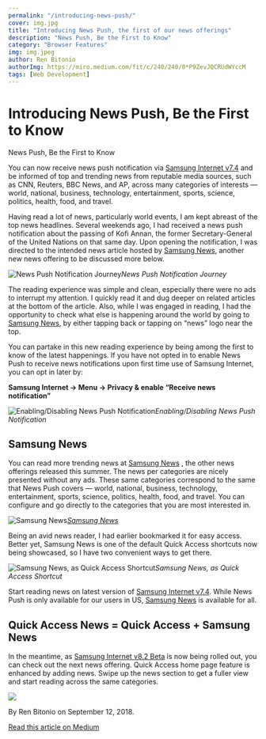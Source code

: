 ```yaml
---
permalink: "/introducing-news-push/"
cover: img.jpg
title: "Introducing News Push, the first of our news offerings"
description: "News Push, Be the First to Know"
category: "Browser Features"
img: img.jpeg
author: Ren Bitonio
authorImg: https://miro.medium.com/fit/c/240/240/0*P9ZevJQCRUdWYccM
tags: [Web Development]
---
```

# Introducing News Push, Be the First to Know

News Push, Be the First to Know

You can now receive news push notification via [Samsung Internet v7.4](https://medium.com/@poshaughnessy/d5c7b56897de) and be informed of top and trending news from reputable media sources, such as CNN, Reuters, BBC News, and AP, across many categories of interests — world, national, business, technology, entertainment, sports, science, politics, health, food, and travel.

Having read a lot of news, particularly world events, I am kept abreast of the top news headlines. Several weekends ago, I had received a news push notification about the passing of Kofi Annan, the former Secretary-General of the United Nations on that same day. Upon opening the notification, I was directed to the intended news article hosted by [Samsung News](https://news.internet.apps.samsung.com/), another new news offering to be discussed more below.

![News Push Notification Journey](https://cdn-images-1.medium.com/max/NaN/1*f31e0-sxt_OZf705hxKR0A.png)*News Push Notification Journey*

The reading experience was simple and clean, especially there were no ads to interrupt my attention. I quickly read it and dug deeper on related articles at the bottom of the article. Also, while I was engaged in reading, I had the opportunity to check what else is happening around the world by going to [Samsung News](https://news.internet.apps.samsung.com/), by either tapping back or tapping on “news” logo near the top.

You can partake in this new reading experience by being among the first to know of the latest happenings. If you have not opted in to enable News Push to receive news notifications upon first time use of Samsung Internet, you can opt in later by:

**Samsung Internet -> Menu -> Privacy & enable “Receive news notification”**

![Enabling/Disabling News Push Notification](https://cdn-images-1.medium.com/max/2000/1*T0zzSCe1fE4aekQSrqJXCQ.png)*Enabling/Disabling News Push Notification*

## Samsung News

You can read more trending news at [Samsung News](https://news.internet.apps.samsung.com/) , the other news offerings released this summer. The news per categories are nicely presented without any ads. These same categories correspond to the same that News Push covers — world, national, business, technology, entertainment, sports, science, politics, health, food, and travel. You can configure and go directly to the categories that you are most interested in.

![[Samsung News](https://news.internet.apps.samsung.com)](https://cdn-images-1.medium.com/max/2000/1*BaZqYCPy2ImRm8TqeW7GFQ.png)*[Samsung News](https://news.internet.apps.samsung.com)*

Being an avid news reader, I had earlier bookmarked it for easy access. Better yet, Samsung News is one of the default Quick Access shortcuts now being showcased, so I have two convenient ways to get there.

![Samsung News, as Quick Access Shortcut](https://cdn-images-1.medium.com/max/2000/1*w-GNdhwfI8-MvDZFSc8fPw.png)*Samsung News, as Quick Access Shortcut*

Start reading news on latest version of [Samsung Internet v7.4](https://play.google.com/store/apps/details?id=com.sec.android.app.sbrowser). While News Push is only available for our users in US, [Samsung News](https://news.internet.apps.samsung.com/) is available for all.

## Quick Access News = Quick Access + Samsung News

In the meantime, as [Samsung Internet v8.2 Beta](https://play.google.com/store/apps/details?id=com.sec.android.app.sbrowser.beta) is now being rolled out, you can check out the next news offering. Quick Access home page feature is enhanced by adding news. Swipe up the news section to get a fuller view and start reading across the same categories.

![](https://cdn-images-1.medium.com/max/2000/1*aNh7v0kqo9kaRvY6OxcXzA.png)

By Ren Bitonio on September 12, 2018.

[Read this article on Medium](https://medium.com/samsung-internet-dev/introducing-news-push-be-the-first-to-know-62b9e5f3ae59)

